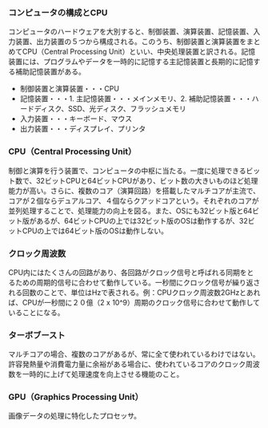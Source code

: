 ### コンピュータの構成とCPU
コンピュータのハードウェアを大別すると、制御装置、演算装置、記憶装置、入力装置、出力装置の５つから構成される。このうち、制御装置と演算装置をまとめてCPU（Central Processing Unit）といい、中央処理装置と訳される。記憶装置には、プログラムやデータを一時的に記憶する主記憶装置と長期的に記憶する補助記憶装置がある。
- 制御装置と演算装置・・・CPU
- 記憶装置・・・1. 主記憶装置・・・メインメモリ、2. 補助記憶装置・・・ハードディスク、SSD、光ディスク、フラッシュメモリ
- 入力装置・・・キーボード、マウス
- 出力装置・・・ディスプレイ、プリンタ
### CPU（Central Processing Unit）
制御と演算を行う装置で、コンピュータの中枢に当たる。一度に処理できるビット数で、32ビットCPUと64ビットCPUがあり、ビット数の大きいものほど処理能力が高い。さらに、複数のコア（演算回路）を搭載したマルチコアが主流で、コアが２個ならデュアルコア、４個ならクアッドコアという。それぞれのコアが並列処理することで、処理能力の向上を図る。また、OSにも32ビット版と64ビット版があるが、64ビットCPUの上では32ビット版のOSは動作するが、32ビットCPUの上では64ビット版のOSは動作しない。
### クロック周波数
CPU内にはたくさんの回路があり、各回路がクロック信号と呼ばれる同期をとるための周期的信号に合わせて動作している。一秒間にクロック信号が繰り返される回数のことで、単位はHzで表される。例：CPUクロック周波数2GHzとあれば、CPUが一秒間に２０億（2 x 10^9）周期のクロック信号に合わせて動作していることになる。
### ターボブースト
マルチコアの場合、複数のコアがあるが、常に全て使われているわけではない。許容発熱量や消費電力量に余裕がある場合に、使われているコアのクロック周波数を一時的に上げて処理速度を向上させる機能のこと。
### GPU（Graphics Processing Unit）
画像データの処理に特化したプロセッサ。
